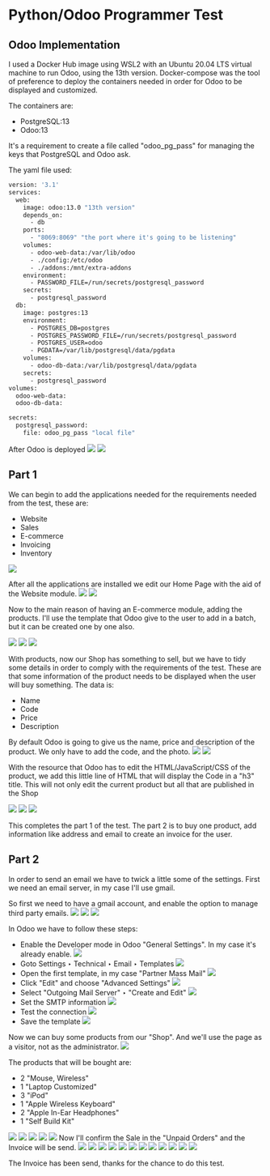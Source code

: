 # Python/Odoo Programmer Test
## Odoo Implementation
I used a Docker Hub image using WSL2 with an Ubuntu 20.04 LTS virtual machine to run Odoo, using the 13th version. Docker-compose was the tool of preference to deploy the containers needed in order for Odoo to be displayed and customized.

The containers are:

* PostgreSQL:13
* Odoo:13

It's a requirement to create a file called "odoo_pg_pass" for managing the keys that PostgreSQL and Odoo ask.

The yaml file used:
```dockerfile
version: '3.1'
services:
  web:
    image: odoo:13.0 "13th version"
    depends_on:
      - db
    ports:
      - "8069:8069" "the port where it's going to be listening"
    volumes:
      - odoo-web-data:/var/lib/odoo
      - ./config:/etc/odoo
      - ./addons:/mnt/extra-addons
    environment:
      - PASSWORD_FILE=/run/secrets/postgresql_password
    secrets:
      - postgresql_password
  db:
    image: postgres:13
    environment:
      - POSTGRES_DB=postgres
      - POSTGRES_PASSWORD_FILE=/run/secrets/postgresql_password
      - POSTGRES_USER=odoo
      - PGDATA=/var/lib/postgresql/data/pgdata
    volumes:
      - odoo-db-data:/var/lib/postgresql/data/pgdata
    secrets:
      - postgresql_password
volumes:
  odoo-web-data:
  odoo-db-data:

secrets:
  postgresql_password:
    file: odoo_pg_pass "local file"
```
After Odoo is deployed
![](images/WSL1.png)
![](images/WSL2.png)

## Part 1
We can begin to add the applications needed for the requirements needed from the test, these are:

* Website
* Sales
* E-commerce
* Invoicing
* Inventory

![](images/Od1.png)

After all the applications are installed we edit our Home Page with the aid of the Website module.
![](images/Od_WPEdit.png)
![](images/Od_WP.png)

Now to the main reason of having an E-commerce module, adding the products. I'll use the template that Odoo give to the user to add in a batch, but it can be created one by one also.

![](images/Od_Products.png)
![](images/Od_ProductsIngress.png)
![](images/Od_Products_Details.png)

With products, now our Shop has something to sell, but we have to tidy some details in order to comply with the requirements of the test. These are that some information of the product needs to be displayed when the user will buy something. The data is:
* Name
* Code
* Price
* Description

By default Odoo is going to give us the name, price and description of the product. We only have to add the code, and the photo.
![](images/Od_ProductsEditedandPublished.png)
![](images/Od_ProductsPublished.png)

With the resource that Odoo has to edit the HTML/JavaScript/CSS of the product, we add this little line of HTML that will display the Code in a "h3" title. This will not only edit the current product but all that are published in the Shop

![](images/Od_HTML.png)
![](images/Od_Products_Custom.png)
![](images/Od_Shop.png)

This completes the part 1 of the test. The part 2 is to buy one product, add information like address and email to create an invoice for the user.

## Part 2
In order to send an email we have to twick a little some of the settings. First we need an email server, in my case I'll use gmail.

So first we need to have a gmail account, and enable the option to manage third party emails.
![](images/Od_Gm1.png)
![](images/Od_Gm2.png)
![](images/Od_Gm3.png)

In Odoo we have to follow these steps:


* Enable the Developer mode in Odoo "General Settings". In my case it's already enable.
![](images/Od_Sm1.png)
* Goto Settings ‣ Technical ‣ Email ‣ Templates
![](images/Od_Sm2.png)
* Open the first template, in my case "Partner Mass Mail"
![](images/Od_Sm3.png)
* Click "Edit" and choose "Advanced Settings"
![](images/Od_Sm4.png)
* Select "Outgoing Mail Server"  ‣ "Create and Edit"
![](images/Od_Sm5.png)
* Set the SMTP information
![](images/Od_Sm6.png)
* Test the connection
![](images/Od_Sm7.png)
* Save the template
![](images/Od_Sm8.png)

Now we can buy some products from our "Shop". And we'll use the page as a visitor, not as the administrator.
![](images/Od_B1.png)

The products that will be bought are:

* 2 "Mouse, Wireless"
* 1 "Laptop Customized"
* 3 "iPod"
* 1 "Apple Wireless Keyboard"
* 2 "Apple In-Ear Headphones"
* 1 "Self Build Kit"

![](images/Od_B2.png)
![](images/Od_B3.png)
![](images/Od_B4.png)
![](images/Od_B5.png)
![](images/Od_B6.png)
Now I'll confirm the Sale in the "Unpaid Orders" and the Invoice will be send.
![](images/Od_F1.png)
![](images/Od_F2.png)
![](images/Od_F3.png)
![](images/Od_F4.png)
![](images/Od_F5.png)
![](images/Od_F6.png)
![](images/Od_F7.png)
![](images/Od_F8.png)
![](images/Od_F9.png)
![](images/Od_F10.png)
![](images/Od_F11.png)
![](images/Od_F12.png)

The Invoice has been send, thanks for the chance to do this test. 